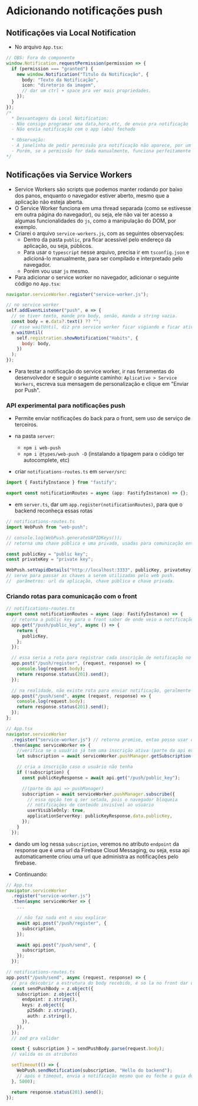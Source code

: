 # Adicionando notificações push

## Notificações via Local Notification

- No arquivo `App.tsx`:

```ts
// OBS: Fora do componente
window.Notification.requestPermission(permission => {
  if (permission === "granted") {
    new window.Notification("Titulo da Notificação", {
      body: "Texto da Notificação",
      icon: "diretorio da imagem",
      // dar um ctrl + space pra ver mais propriedades.
    });
  }
});
/*
  * Desvantagens da Local Notification:
  - Não consigo programar uma data,hora,etc, de envio pra notificação
  - Não envia notificação com o app (aba) fechado

  * Observação:
  - A janelinha de pedir permissão pra notificação não aparece, por um motivo que ainda não entendi
  - Porém, se a permissão for dada manualmente, funciona perfeitamente e envia a notificação.
*/
```

## Notificações via Service Workers

- Service Workers são scripts que podemos manter rodando por baixo dos panos, enquanto o navegador estiver aberto, mesmo que a aplicação não esteja aberta.
- O Service Worker funciona em uma thread separada (como se estivesse em outra página do navegador), ou seja, ele não vai ter acesso a algumas funcionalidades do `js`, como a manipulação do DOM, por exemplo.
- Criarei o arquivo `service-workers.js`, com as seguintes observações:
  - Dentro da pasta `public`, pra ficar acessível pelo endereço da aplicação, ou seja, públicos.
  - Para usar o `typescript` nesse arquivo, precisa ir em `tsconfig.json` e adicioná-lo manualmente, para ser compilado e interpretado pelo navegador.
  - Porém vou usar `js` mesmo.
- Para adicionar o service worker no navegador, adicionar o seguinte código no `App.tsx`:

```ts
navigator.serviceWorker.register("service-worker.js");
```

```js
// no service worker
self.addEventListener("push", e => {
  // se tiver texto, mande pro body, senão, manda a string vazia.
  const body = e.data?.text() ?? "";
  // esse waitUntil, diz pro service worker ficar vigiando e ficar ativado até o código dentro dele ocorrer.
  e.waitUntil(
    self.registration.showNotification("Habits", {
      body: body,
    })
  );
});
```

- Para testar a notificação do service worker, ir nas ferramentas do desenvolvedor e seguir o seguinte caminho: `Aplicativo > Service Workers`, escreva sua mensagem de personalização e clique em "Enviar por Push".

### API experimental para notificações push

- Permite enviar notificações do back para o front, sem uso de serviço de terceiros.

- na pasta `server`:

  - `npm i web-push`
  - `npm i @types/web-push -D` (instalando a tipagem para o código ter autocomplete, etc)

- criar `notifications-routes.ts` em `server/src`:

```ts
import { FastifyInstance } from "fastify";

export const notificationRoutes = async (app: FastifyInstance) => {};
```

- em `server.ts`, dar um `app.register(notificationRoutes)`, para que o backend reconheça essas rotas

```ts
// notifications-routes.ts
import WebPush from "web-push";

// console.log(WebPush.generateVAPIDKeys());
// retorna uma chave pública e uma privada, usadas para comunicação entre o front e o back.

const publicKey = "public key";
const privateKey = "private key";

WebPush.setVapidDetails("http://localhost:3333", publicKey, privateKey);
// serve para passar as chaves a serem utilizadas pelo web push.
//  parâmetros: url da aplicação, chave pública e chave privada.
```

### Criando rotas para comunicação com o front

```ts
// notifications-routes.ts
export const notificationRoutes = async (app: FastifyInstance) => {
  // retorna a public key para o front saber de onde veio a notificação.
  app.get("/push/public_key", async () => {
    return {
      publicKey,
    };
  });

  // essa seria a rota para registrar cada inscrição de notificação no usuário, mas ainda não tenho sistema de autenticação, então vou só retornar um status positivo.
  app.post("/push/register", (request, response) => {
    console.log(request.body);
    return response.status(201).send();
  });

  // na realidade, não existe rota para enviar notificação, geralmente o back envia notificação conforme algo ocorrido no back, mas criarei essa rota somente para exemplificar um envio de notificação.
  app.post("/push/send", async (request, response) => {
    console.log(request.body);
    return response.status(201).send();
  });
};
```

```ts
// App.tsx
navigator.serviceWorker
  .register("service-worker.js") // retorna promise, entao posso usar o then
  .then(async serviceWorker => {
    //verifica se o usuário já tem uma inscrição ativa (parte da api experimental)
    let subscription = await serviceWorker.pushManager.getSubscription();

    // cria a inscrição caso o usuário não tenha
    if (!subscription) {
      const publicKeyResponse = await api.get("/push/public_key");

      //(parte da api => pushManager)
      subscription = await serviceWorker.pushManager.subscribe({
        // essa opção tem q ser setada, pois o navegador bloqueia
        // notificações de conteúdo invisível ao usuário
        userVisibleOnly: true,
        applicationServerKey: publicKeyResponse.data.publicKey,
      });
    }
  });
```

- dando um log nessa `subscription`, veremos no atributo `endpoint` da response que é uma url da Firebase Cloud Messaging, ou seja, essa api automaticamente criou uma url que administra as notificações pelo firebase.

- Continuando:

```ts
// App.tsx
navigator.serviceWorker
  .register("service-worker.js")
  .then(async serviceWorker => {
    ...

    // não faz nada ent n vou explicar
    await api.post("/push/register", {
      subscription,
    });

    await api.post("/push/send", {
      subscription,
    });
  });
```

```ts
// notifications-routes.ts
app.post("/push/send", async (request, response) => {
  // pra descobrir a estrutura do body recebido, é so la no front dar um log na subscription.
  const sendPushBody = z.object({
    subscription: z.object({
      endpoint: z.string(),
      keys: z.object({
        p256dh: z.string(),
        auth: z.string(),
      }),
    }),
  });
  // zod pra validar

  const { subscription } = sendPushBody.parse(request.body);
  // valida os os atributos

  setTimeout(() => {
    WebPush.sendNotification(subscription, "Hello do backend");
    // após o timeout, envia a notificação mesmo que eu feche a guia do app, usando a API experimental web-push.
  }, 5000);

  return response.status(201).send();
});
```
